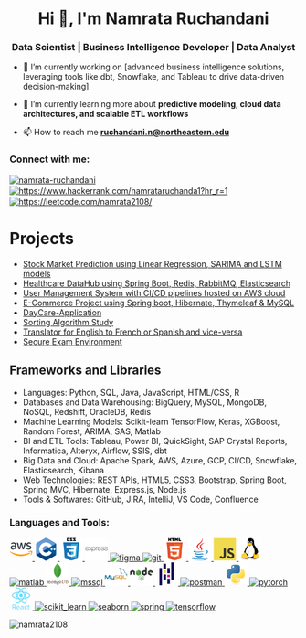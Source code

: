
<h1 align="center">Hi 👋, I'm Namrata Ruchandani</h1>
<h3 align="center">Data Scientist | Business Intelligence Developer | Data Analyst</h3>

- 🔭 I’m currently working on [advanced business intelligence solutions, leveraging tools like dbt, Snowflake, and Tableau to drive data-driven decision-making]
- 🌱 I’m currently learning more about **predictive modeling, cloud data architectures, and scalable ETL workflows**

- 📫 How to reach me **ruchandani.n@northeastern.edu**

<h3 align="left">Connect with me:</h3>
<p align="left">
<a href="https://linkedin.com/in/namrata-ruchandani" target="blank"><img align="center" src="https://raw.githubusercontent.com/rahuldkjain/github-profile-readme-generator/master/src/images/icons/Social/linked-in-alt.svg" alt="namrata-ruchandani" height="30" width="40" /></a>
<a href="https://www.hackerrank.com/https://www.hackerrank.com/namrataruchanda1?hr_r=1" target="blank"><img align="center" src="https://raw.githubusercontent.com/rahuldkjain/github-profile-readme-generator/master/src/images/icons/Social/hackerrank.svg" alt="https://www.hackerrank.com/namrataruchanda1?hr_r=1" height="30" width="40" /></a>
<a href="https://www.leetcode.com/https://leetcode.com/namrata2108/" target="blank"><img align="center" src="https://raw.githubusercontent.com/rahuldkjain/github-profile-readme-generator/master/src/images/icons/Social/leet-code.svg" alt="https://leetcode.com/namrata2108/" height="30" width="40" /></a>
</p>

# Projects
- [Stock Market Prediction using Linear Regression, SARIMA and LSTM models](https://github.com/Namrata2108/Stock_Market_Prediction)
- [Healthcare DataHub using Spring Boot, Redis, RabbitMQ, Elasticsearch](https://github.com/Namrata2108/health-data-hub)
- [User Management System with CI/CD pipelines hosted on AWS cloud](https://github.com/orgs/csye6225-cloud-spring22/repositories)
- [E-Commerce Project using Spring boot, Hibernate, Thymeleaf & MySQL](https://github.com/Namrata2108/Bookshop)
- [DayCare-Application](https://github.com/JasonPauldj/CSYE6200_FinalProject/tree/master)
- [Sorting Algorithm Study](https://github.com/Namrata2108/INFO6205_FinalProject)
- [Translator for English to French or Spanish and vice-versa](https://github.com/Namrata2108/Translator)
- [Secure Exam Environment](https://github.com/Namrata2108/Secure_exam_environment)
  

## Frameworks and Libraries
- Languages: Python, SQL, Java, JavaScript, HTML/CSS, R
- Databases and Data Warehousing: BigQuery, MySQL, MongoDB, NoSQL, Redshift, OracleDB, Redis
- Machine Learning Models: Scikit-learn TensorFlow, Keras, XGBoost, Random Forest, ARIMA, SAS, Matlab
- BI and ETL Tools: Tableau, Power BI, QuickSight, SAP Crystal Reports, Informatica, Alteryx, Airflow, SSIS, dbt
- Big Data and Cloud: Apache Spark, AWS, Azure, GCP, CI/CD, Snowflake, Elasticsearch, Kibana
- Web Technologies: REST APIs, HTML5, CSS3, Bootstrap, Spring Boot, Spring MVC, Hibernate, Express.js, Node.js
- Tools & Softwares: GitHub, JIRA, IntelliJ, VS Code, Confluence



<h3 align="left">Languages and Tools:</h3>
<p align="left"> <a href="https://aws.amazon.com" target="_blank" rel="noreferrer"> <img src="https://raw.githubusercontent.com/devicons/devicon/master/icons/amazonwebservices/amazonwebservices-original-wordmark.svg" alt="aws" width="40" height="40"/> </a> <a href="https://www.w3schools.com/cpp/" target="_blank" rel="noreferrer"> <img src="https://raw.githubusercontent.com/devicons/devicon/master/icons/cplusplus/cplusplus-original.svg" alt="cplusplus" width="40" height="40"/> </a> <a href="https://www.w3schools.com/css/" target="_blank" rel="noreferrer"> <img src="https://raw.githubusercontent.com/devicons/devicon/master/icons/css3/css3-original-wordmark.svg" alt="css3" width="40" height="40"/> </a> <a href="https://expressjs.com" target="_blank" rel="noreferrer"> <img src="https://raw.githubusercontent.com/devicons/devicon/master/icons/express/express-original-wordmark.svg" alt="express" width="40" height="40"/> </a> <a href="https://www.figma.com/" target="_blank" rel="noreferrer"> <img src="https://www.vectorlogo.zone/logos/figma/figma-icon.svg" alt="figma" width="40" height="40"/> </a> <a href="https://git-scm.com/" target="_blank" rel="noreferrer"> <img src="https://www.vectorlogo.zone/logos/git-scm/git-scm-icon.svg" alt="git" width="40" height="40"/> </a> <a href="https://www.w3.org/html/" target="_blank" rel="noreferrer"> <img src="https://raw.githubusercontent.com/devicons/devicon/master/icons/html5/html5-original-wordmark.svg" alt="html5" width="40" height="40"/> </a> <a href="https://www.java.com" target="_blank" rel="noreferrer"> <img src="https://raw.githubusercontent.com/devicons/devicon/master/icons/java/java-original.svg" alt="java" width="40" height="40"/> </a> <a href="https://developer.mozilla.org/en-US/docs/Web/JavaScript" target="_blank" rel="noreferrer"> <img src="https://raw.githubusercontent.com/devicons/devicon/master/icons/javascript/javascript-original.svg" alt="javascript" width="40" height="40"/> </a> <a href="https://www.linux.org/" target="_blank" rel="noreferrer"> <img src="https://raw.githubusercontent.com/devicons/devicon/master/icons/linux/linux-original.svg" alt="linux" width="40" height="40"/> </a> <a href="https://www.mathworks.com/" target="_blank" rel="noreferrer"> <img src="https://upload.wikimedia.org/wikipedia/commons/2/21/Matlab_Logo.png" alt="matlab" width="40" height="40"/> </a> <a href="https://www.mongodb.com/" target="_blank" rel="noreferrer"> <img src="https://raw.githubusercontent.com/devicons/devicon/master/icons/mongodb/mongodb-original-wordmark.svg" alt="mongodb" width="40" height="40"/> </a> <a href="https://www.microsoft.com/en-us/sql-server" target="_blank" rel="noreferrer"> <img src="https://www.svgrepo.com/show/303229/microsoft-sql-server-logo.svg" alt="mssql" width="40" height="40"/> </a> <a href="https://www.mysql.com/" target="_blank" rel="noreferrer"> <img src="https://raw.githubusercontent.com/devicons/devicon/master/icons/mysql/mysql-original-wordmark.svg" alt="mysql" width="40" height="40"/> </a> <a href="https://nodejs.org" target="_blank" rel="noreferrer"> <img src="https://raw.githubusercontent.com/devicons/devicon/master/icons/nodejs/nodejs-original-wordmark.svg" alt="nodejs" width="40" height="40"/> </a> <a href="https://pandas.pydata.org/" target="_blank" rel="noreferrer"> <img src="https://raw.githubusercontent.com/devicons/devicon/2ae2a900d2f041da66e950e4d48052658d850630/icons/pandas/pandas-original.svg" alt="pandas" width="40" height="40"/> </a> <a href="https://postman.com" target="_blank" rel="noreferrer"> <img src="https://www.vectorlogo.zone/logos/getpostman/getpostman-icon.svg" alt="postman" width="40" height="40"/> </a> <a href="https://www.python.org" target="_blank" rel="noreferrer"> <img src="https://raw.githubusercontent.com/devicons/devicon/master/icons/python/python-original.svg" alt="python" width="40" height="40"/> </a> <a href="https://pytorch.org/" target="_blank" rel="noreferrer"> <img src="https://www.vectorlogo.zone/logos/pytorch/pytorch-icon.svg" alt="pytorch" width="40" height="40"/> </a> <a href="https://reactjs.org/" target="_blank" rel="noreferrer"> <img src="https://raw.githubusercontent.com/devicons/devicon/master/icons/react/react-original-wordmark.svg" alt="react" width="40" height="40"/> </a> <a href="https://scikit-learn.org/" target="_blank" rel="noreferrer"> <img src="https://upload.wikimedia.org/wikipedia/commons/0/05/Scikit_learn_logo_small.svg" alt="scikit_learn" width="40" height="40"/> </a> <a href="https://seaborn.pydata.org/" target="_blank" rel="noreferrer"> <img src="https://seaborn.pydata.org/_images/logo-mark-lightbg.svg" alt="seaborn" width="40" height="40"/> </a> <a href="https://spring.io/" target="_blank" rel="noreferrer"> <img src="https://www.vectorlogo.zone/logos/springio/springio-icon.svg" alt="spring" width="40" height="40"/> </a> <a href="https://www.tensorflow.org" target="_blank" rel="noreferrer"> <img src="https://www.vectorlogo.zone/logos/tensorflow/tensorflow-icon.svg" alt="tensorflow" width="40" height="40"/> </a> </p>

<p><img align="left" src="https://github-readme-stats.vercel.app/api/top-langs?username=namrata2108&show_icons=true&locale=en&layout=compact" alt="namrata2108" /></p>






